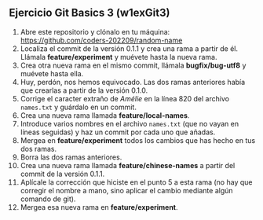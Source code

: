 ## Ejercicio Git Basics 3 (w1exGit3)

1. Abre este repositorio y clónalo en tu máquina: <https://github.com/coders-202209/random-name>
2. Localiza el commit de la versión 0.1.1 y crea una rama a partir de él. Llámala **feature/experiment** y muévete hasta la nueva rama.
3. Crea otra nueva rama en el mismo commit, llámala **bugfix/bug-utf8** y muévete hasta ella.
4. Huy, perdón, nos hemos equivocado. Las dos ramas anteriores había que crearlas a partir de la versión 0.1.0.
5. Corrige el caracter extraño de _Amélie_ en la línea 820 del archivo `names.txt` y guárdalo en un commit.
6. Crea una nueva rama llamada **feature/local-names**.
7. Introduce varios nombres en el archivo `names.txt` (que no vayan en líneas seguidas) y haz un commit por cada uno que añadas.
8. Mergea en **feature/experiment** todos los cambios que has hecho en tus dos ramas.
9. Borra las dos ramas anteriores.
10. Crea una nueva rama llamada **feature/chinese-names** a partir del commit de la versión 0.1.1.
11. Aplícale la corrección que hiciste en el punto 5 a esta rama (no hay que corregir el nombre a mano, sino aplicar el cambio mediante algún comando de git).
12. Mergea esa nueva rama en **feature/experiment**.
